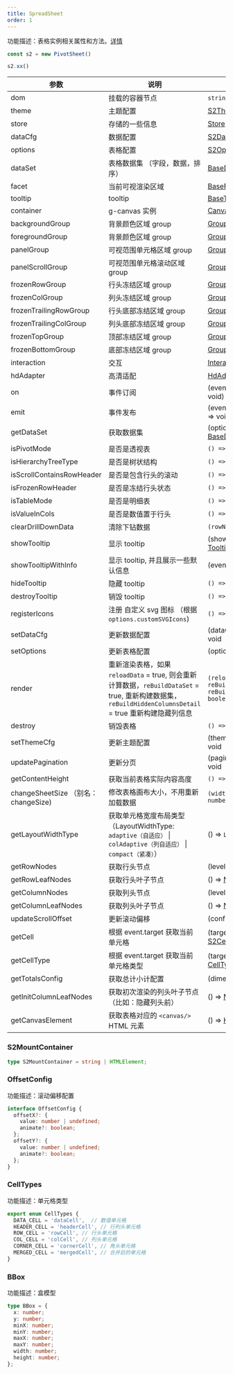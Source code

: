 ```yaml
---
title: SpreadSheet
order: 1
---
```


功能描述：表格实例相关属性和方法。[详情](https://github.com/antvis/S2/blob/master/packages/s2-core/src/sheet-type/spread-sheet.ts)

```ts
const s2 = new PivotSheet()

s2.xx()
```

| 参数 | 说明 | 类型 |
| --- | --- | --- |
| dom | 挂载的容器节点 | `string` \| `HTMLElement` |
| theme | 主题配置 | [S2Theme](/zh/docs/api/general/S2Theme) |
| store | 存储的一些信息 | [Store](/zh/docs/api/basic-class/store) |
| dataCfg | 数据配置 | [S2DataConfig](/zh/docs/api/general/S2DataConfig) |
| options | 表格配置 | [S2Options](/zh/docs/api/general/S2Options) |
| dataSet | 表格数据集 （字段，数据，排序） | [BaseDataSet](/zh/docs/api/basic-class/base-data-set) |
| facet | 当前可视渲染区域 | [BaseFacet](/zh/docs/api/basic-class/base-facet) |
| tooltip | tooltip | [BaseTooltip](/zh/docs/api/basic-class/base-tooltip) |
| container | g-canvas 实例 | [Canvas](https://g.antv.vision/zh/docs/api/canvas) |
| backgroundGroup | 背景颜色区域 group | [Group](https://g.antv.vision/zh/docs/api/group) |
| foregroundGroup | 背景颜色区域 group |  [Group](https://g.antv.vision/zh/docs/api/group) |
| panelGroup | 可视范围单元格区域 group |  [Group](https://g.antv.vision/zh/docs/api/group) |
| panelScrollGroup | 可视范围单元格滚动区域 group |  [Group](https://g.antv.vision/zh/docs/api/group) |
| frozenRowGroup | 行头冻结区域 group |  [Group](https://g.antv.vision/zh/docs/api/group) |
| frozenColGroup | 列头冻结区域 group |  [Group](https://g.antv.vision/zh/docs/api/group) |
| frozenTrailingRowGroup | 行头底部冻结区域 group |  [Group](https://g.antv.vision/zh/docs/api/group) |
| frozenTrailingColGroup | 列头底部冻结区域 group |  [Group](https://g.antv.vision/zh/docs/api/group) |
| frozenTopGroup | 顶部冻结区域 group |  [Group](https://g.antv.vision/zh/docs/api/group) |
| frozenBottomGroup | 底部冻结区域 group |  [Group](https://g.antv.vision/zh/docs/api/group) |
| interaction | 交互 |  [Interaction](/zh/docs/api/basic-class/interaction) |
| hdAdapter | 高清适配 | [HdAdapter](https://github.com/antvis/S2/blob/master/packages/s2-core/src/ui/hd-adapter/index.ts) |
| on | 事件订阅 | (event: [S2Event](/zh/docs/manual/advanced/interaction/basic), listener: () => void) => void |
| emit | 事件发布 | (event: [S2Event](/zh/docs/manual/advanced/interaction/basic), ...args: any[]) => void |
| getDataSet | 获取数据集 | (options: [S2Options](/zh/docs/api/general/S2Options)) => [BaseDataSet](/zh/docs/api/basic-class/base-data-set) |
| isPivotMode | 是否是透视表 | `() => boolean` |
| isHierarchyTreeType | 是否是树状结构 | `() => boolean` |
| isScrollContainsRowHeader | 是否是包含行头的滚动 | `() => boolean` |
| isFrozenRowHeader | 是否是冻结行头状态 | `() => boolean` |
| isTableMode | 是否是明细表 | `() => boolean` |
| isValueInCols | 是否是数值置于行头 | `() => boolean` |
| clearDrillDownData | 清除下钻数据 | `(rowNodeId?: string) => void` |
| showTooltip | 显示 tooltip | (showOptions: [TooltipShowOptions](/zh/docs/api/common/custom-tooltip)) => void |
| showTooltipWithInfo |  显示 tooltip, 并且展示一些默认信息 | (event: `CanvasEvent | MouseEvent`, data: [TooltipData[]](/zh/docs/api/common/custom-tooltip), options?: [TooltipOptions](/zh/docs/api/common/custom-tooltip)) => void |
| hideTooltip | 隐藏 tooltip | `() => void` |
| destroyTooltip | 销毁 tooltip | `() => void` |
| registerIcons | 注册 自定义 svg 图标 （根据 `options.customSVGIcons`) | `() => void` |
| setDataCfg | 更新数据配置 | (dataCfg: [S2DataConfig](/zh/docs/api/general/S2DataConfig) ) => void |
| setOptions | 更新表格配置 | (options: [S2Options](/zh/docs/api/general/S2Options)) => void |
| render | 重新渲染表格，如果 `reloadData` = true, 则会重新计算数据，`reBuildDataSet` = true, 重新构建数据集，`reBuildHiddenColumnsDetail` = true 重新构建隐藏列信息 | `(reloadData?: boolean, { reBuildDataSet?: boolean; reBuildHiddenColumnsDetail?: boolean }) => void` |
| destroy | 销毁表格 | `() => void` |
| setThemeCfg | 更新主题配置 | (themeCfg: [ThemeCfg](/zh/docs/api/general/S2Theme)) => void |
| updatePagination | 更新分页 | (pagination: [Pagination](/zh/docs/api/general/S2Options#pagination)) => void |
| getContentHeight | 获取当前表格实际内容高度 | `() => number` |
| changeSheetSize （别名：changeSize) | 修改表格画布大小，不用重新加载数据 | `(width?: number, height?: number) => void` |
| getLayoutWidthType | 获取单元格宽度布局类型（LayoutWidthType: `adaptive（自适应）` \| `colAdaptive（列自适应）` \| `compact（紧凑）`） | () => `LayoutWidthType`|
| getRowNodes | 获取行头节点 | (level: number) => [Node[]](/zh/docs/api/basic-class/node/) |
| getRowLeafNodes | 获取行头叶子节点 | () => [Node[]](/zh/docs/api/basic-class/node/) |
| getColumnNodes | 获取列头节点 | (level: number) => [Node[]](/zh/docs/api/basic-class/node/) |
| getColumnLeafNodes | 获取列头叶子节点 | () => [Node[]](/zh/docs/api/basic-class/node/) |
| updateScrollOffset | 更新滚动偏移 | (config: [OffsetConfig](#offsetconfig)) => void |
| getCell | 根据 event.target 获取当前 单元格 | (target: [EventTarget](https://developer.mozilla.org/zh-CN/docs/Web/API/Event/target)) => [S2CellType](/zh/docs/api/basic-class/base-cell#s2celltype) |
| getCellType | 根据 event.target 获取当前 单元格类型 | (target: [EventTarget](https://developer.mozilla.org/zh-CN/docs/Web/API/Event/target)) => [CellTypes](/zh/docs/api/basic-class/base-cell#celltypes) |
| getTotalsConfig | 获取总计小计配置 | (dimension: string) => [Total](/zh/docs/api/general/S2Options#totals) |
| getInitColumnLeafNodes | 获取初次渲染的列头叶子节点 （比如：隐藏列头前） | () => [Node[]](/zh/docs/api/basic-class/node/) |
| getCanvasElement | 获取表格对应的 `<canvas/>` HTML 元素 | () => [HTMLCanvasElement](https://developer.mozilla.org/zh-CN/docs/Web/API/HTMLCanvasElement) |

### S2MountContainer

```ts
type S2MountContainer = string | HTMLElement;
```

### OffsetConfig

功能描述：滚动偏移配置

```ts
interface OffsetConfig {
  offsetX?: {
    value: number | undefined;
    animate?: boolean;
  };
  offsetY?: {
    value: number | undefined;
    animate?: boolean;
  };
}
```

### CellTypes

功能描述：单元格类型

```ts
export enum CellTypes {
  DATA_CELL = 'dataCell',  // 数值单元格
  HEADER_CELL = 'headerCell', // 行列头单元格
  ROW_CELL = 'rowCell', // 行头单元格
  COL_CELL = 'colCell', // 列头单元格
  CORNER_CELL = 'cornerCell', // 角头单元格
  MERGED_CELL = 'mergedCell', // 合并后的单元格
}
```

### BBox

功能描述：盒模型

```ts
type BBox = {
  x: number;
  y: number;
  minX: number;
  minY: number;
  maxX: number;
  maxY: number;
  width: number;
  height: number;
};
```
